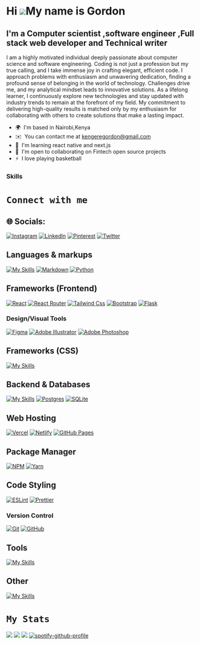 Hi ![](https://user-images.githubusercontent.com/18350557/176309783-0785949b-9127-417c-8b55-ab5a4333674e.gif)My name is Gordon
==============================================================================================================================

I'm a Computer scientist ,software engineer ,Full stack web developer and Technical writer
------------------------------------------------------------------------------------------

I am a highly motivated individual deeply passionate about computer science and software engineering. Coding is not just a profession but my true calling, and I take immense joy in crafting elegant, efficient code. I approach problems with enthusiasm and unwavering dedication, finding a profound sense of belonging in the world of technology. Challenges drive me, and my analytical mindset leads to innovative solutions. As a lifelong learner, I continuously explore new technologies and stay updated with industry trends to remain at the forefront of my field. My commitment to delivering high-quality results is matched only by my enthusiasm for collaborating with others to create solutions that make a lasting impact.

* 🌍  I'm based in Nairobi,Kenya
* ✉️  You can contact me at [kengeregordon@gmail.com](mailto:kengeregordon@gmail.com)
* 🧠  I'm learning react native and next.js
* 🤝  I'm open to collaborating on Fintech open source projects
* ⚡  I love playing basketball

### Skills



# `Connect with me` 

## 🌐 Socials:
 [![Instagram](https://img.shields.io/badge/Instagram-%23E4405F.svg?logo=Instagram&logoColor=white)](https://instagram.com/dev_slonetech.11)
 [![LinkedIn](https://img.shields.io/badge/LinkedIn-%230077B5.svg?logo=linkedin&logoColor=white)](https://www.linkedin.com/in/gordon-kengere?utm_source=share&utm_campaign=share_via&utm_content=profile&utm_medium=android_app) [![Pinterest](https://img.shields.io/badge/Pinterest-%23E60023.svg?logo=Pinterest&logoColor=white)](https://pinterest.com/kengeregordon)  [![Twitter](https://img.shields.io/badge/Twitter-%231DA1F2.svg?logo=Twitter&logoColor=white)](https://9?t=iEONLQeykSMLYJ3GWY-_sg&s=08) 



## Languages & markups

[![My Skills](https://skillicons.dev/icons?i=js,typescript,html,css)](https://skillicons.dev)
[![Markdown](https://img.shields.io/badge/markdown-%23000000.svg?style=for-the-badge&logo=markdown&logoColor=white)](https://www.markdownguide.org/)
[![Python](https://img.shields.io/badge/python-3670A0?style=for-the-badge&logo=python&logoColor=ffdd54)](https://www.python.org/doc/)

## Frameworks (Frontend)
[![React](https://img.shields.io/badge/react-%2320232a.svg?style=for-the-badge&logo=react&logoColor=%2361DAFB)](https://reactjs.org/docs/getting-started.html)
[![React Router](https://img.shields.io/badge/React_Router-CA4245?style=for-the-badge&logo=react-router&logoColor=white)](https://reactrouter.com/en/main)
[![Tailwind Css](https://img.shields.io/badge/tailwindcss-%230ea5e99a.svg?style=for-the-badge&logo=tailwindcss&logoColor=%23ffffff)](https://tailwindcss.com/docs/installation)
[![Bootstrap](https://img.shields.io/badge/bootstrap-%23563D7C.svg?style=for-the-badge&logo=bootstrap&logoColor=white)](https://getbootstrap.com/docs/5.3/getting-started/introduction/)
[![Flask](https://img.shields.io/badge/flask-%23000.svg?style=for-the-badge&logo=flask&logoColor=white)](https://flask.palletsprojects.com/en/2.2.x/)

### Design/Visual Tools
[![Figma](https://img.shields.io/badge/figma-%23F24E1E.svg?style=for-the-badge&logo=figma&logoColor=white)](https://www.figma.com/developers)
[![Adobe Illustrator](https://img.shields.io/badge/adobeillustrator-%23FF9A00.svg?style=for-the-badge&logo=adobeillustrator&logoColor=white)](https://helpx.adobe.com/illustrator/user-guide.html)
[![Adobe Photoshop](https://img.shields.io/badge/adobephotoshop-%2331A8FF.svg?style=for-the-badge&logo=adobephotoshop&logoColor=white)](https://helpx.adobe.com/photoshop/user-guide.html)

## Frameworks (CSS)
[![My Skills](https://skillicons.dev/icons?i=tailwind,bootstrap,sass,styledcomponents,materialui)](https://skillicons.dev)

## Backend & Databases
[![My Skills](https://skillicons.dev/icons?i=nodejs,express,mongo)](https://skillicons.dev)
[![Postgres](https://img.shields.io/badge/postgres-%23316192.svg?style=for-the-badge&logo=postgresql&logoColor=white)](https://www.postgresql.org/docs/)
[![SQLite](https://img.shields.io/badge/sqlite-%2307405e.svg?style=for-the-badge&logo=sqlite&logoColor=white)](https://www.sqlite.org/docs.html)

## Web Hosting
[![Vercel](https://img.shields.io/badge/vercel-%23000000.svg?style=for-the-badge&logo=vercel&logoColor=white)](https://vercel.com/docs)
[![Netlify](https://img.shields.io/badge/netlify-%23000000.svg?style=for-the-badge&logo=netlify&logoColor=#00C7B7)](https://docs.netlify.com/)
[![GitHub Pages](https://img.shields.io/badge/-GitHub%20Pages-000?style=for-the-badge&logo=github)](https://docs.github.com/en/pages)

## Package Manager
[![NPM](https://img.shields.io/badge/NPM-%23000000.svg?style=for-the-badge&logo=npm&logoColor=white)](https://docs.npmjs.com/)
[![Yarn](https://img.shields.io/badge/yarn-%232C8EBB.svg?style=for-the-badge&logo=yarn&logoColor=white)](https://classic.yarnpkg.com/lang/en/docs/)

## Code Styling
[![ESLint](https://img.shields.io/badge/ESLint-4B3263?style=for-the-badge&logo=eslint&logoColor=white)](https://eslint.org/docs/latest/)
[![Prettier](https://img.shields.io/badge/prettier-1a2b34?style=for-the-badge&logo=prettier&logoColor=white)](https://prettier.io/docs/en/index.html)

### Version Control
[![Git](https://img.shields.io/badge/-Git-000?style=for-the-badge&logo=git)](https://git-scm.com/doc)
[![GitHub](https://img.shields.io/badge/-GitHub-000?style=for-the-badge&logo=github)](https://docs.github.com/en)

## Tools
[![My Skills](https://skillicons.dev/icons?i=figma,vscode,ps,idea)](https://skillicons.dev)

## Other 
[![My Skills](https://skillicons.dev/icons?i=firebase,git,github,netlify,heroku,vite,vercel,redux)](https://skillicons.dev)

# `My Stats`

![](http://github-profile-summary-cards.vercel.app/api/cards/profile-details?username=slonetech&theme=github_dark)
![](http://github-profile-summary-cards.vercel.app/api/cards/repos-per-language?username=slonetech&theme=github_dark)
![](http://github-profile-summary-cards.vercel.app/api/cards/stats?username=slonetech&theme=github_dark)
[![spotify-github-profile](https://spotify-github-profile.kittinanx.com/api/view?uid=314bb6vqkq3umb3sr2q64z4llkje&cover_image=true&theme=default&show_offline=false&background_color=121212&interchange=false)](https://github.com/Slonetech/spotify-github-profile)
